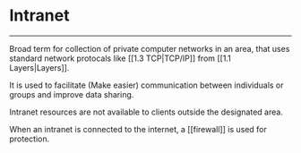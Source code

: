 # Intranet
---
Broad term for collection of private computer networks in an area, that uses standard network protocals like [[1.3 TCP|TCP/IP]] from [[1.1 Layers|Layers]].

It is used to facilitate (Make easier) communication between individuals or groups and improve data sharing.

Intranet resources are not available to clients outside the designated area.

When an intranet is connected to the internet, a [[firewall]] is used for protection.